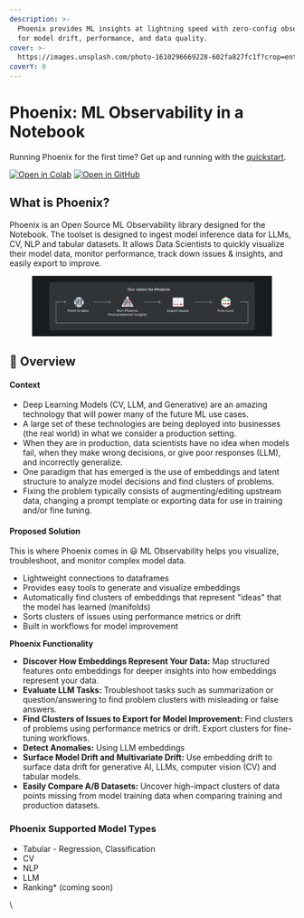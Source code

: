 ```yaml
---
description: >-
  Phoenix provides ML insights at lightning speed with zero-config observability
  for model drift, performance, and data quality.
cover: >-
  https://images.unsplash.com/photo-1610296669228-602fa827fc1f?crop=entropy&cs=tinysrgb&fm=jpg&ixid=MnwxOTcwMjR8MHwxfHNlYXJjaHw1fHxzcGFjZXxlbnwwfHx8fDE2NzkwOTMzODc&ixlib=rb-4.0.3&q=80
coverY: 0
---
```


# Phoenix: ML Observability in a Notebook

Running Phoenix for the first time? Get up and running with the [quickstart](tutorials-use-cases/quickstart.md).

[![Open in Colab](https://img.shields.io/static/v1?message=Open%20in%20Colab\&logo=googlecolab\&labelColor=grey\&color=blue\&logoColor=orange\&label=%20)](https://colab.research.google.com/github/Arize-ai/phoenix/blob/main/tutorials/quickstart.ipynb) [![Open in GitHub](https://img.shields.io/static/v1?message=Open%20in%20GitHub\&logo=github\&labelColor=grey\&color=blue\&logoColor=white\&label=%20)](https://github.com/Arize-ai/phoenix/blob/main/tutorials/quickstart.ipynb)

## What is Phoenix?

Phoenix is an Open Source ML Observability library designed for the Notebook. The toolset is designed to ingest model inference data for LLMs, CV, NLP and tabular datasets. It allows Data Scientists to quickly visualize their model data, monitor performance, track down issues & insights, and easily export to improve.&#x20;

<figure><img src=".gitbook/assets/Phoenix docs graphics-02.jpg" alt=""><figcaption></figcaption></figure>

## 🚀 Overview

#### Context&#x20;

* Deep Learning Models (CV, LLM, and Generative) are an amazing technology that will power many of the future ML use cases. &#x20;
* A large set of these technologies are being deployed into businesses (the real world) in what we consider a production setting.
* When they are in production, data scientists have no idea when models fail, when they make wrong decisions, or give poor responses (LLM), and incorrectly generalize.&#x20;
* One paradigm that has emerged is the use of embeddings and latent structure to analyze model decisions and find clusters of problems.&#x20;
* Fixing the problem typically consists of augmenting/editing upstream data, changing a prompt template or exporting data for use in training and/or fine tuning.&#x20;

#### Proposed Solution

This is where Phoenix comes in 😃 ML Observability helps you visualize, troubleshoot, and monitor complex model data.

* Lightweight connections to dataframes&#x20;
* Provides easy tools to generate and visualize embeddings
* Automatically find clusters of embeddings that represent "ideas" that the model has learned (manifolds)&#x20;
* Sorts clusters of issues using performance metrics or drift
* Built in workflows for model improvement&#x20;



**Phoenix Functionality**&#x20;

* **Discover How Embeddings Represent Your Data:** Map structured features onto embeddings for deeper insights into how embeddings represent your data.&#x20;
* **Evaluate LLM Tasks:** Troubleshoot tasks such as summarization or question/answering to find problem clusters with misleading or false answers.&#x20;
* **Find Clusters of Issues to Export for Model Improvement:** Find clusters of problems using performance metrics or drift. Export clusters for fine-tuning workflows.&#x20;
* **Detect Anomalies:** Using LLM embeddings&#x20;
* **Surface Model Drift and Multivariate Drift:** Use embedding drift to surface data drift for generative AI, LLMs, computer vision (CV) and tabular models.
* **Easily Compare A/B Datasets:** Uncover high-impact clusters of data points missing from model training data when comparing training and production datasets.&#x20;

### Phoenix Supported Model Types

* Tabular - Regression, Classification&#x20;
* CV&#x20;
* NLP
* LLM
* Ranking\* (coming soon)

\
